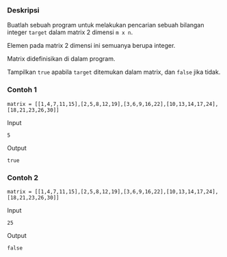 ### Deskripsi
Buatlah sebuah program untuk melakukan pencarian sebuah bilangan integer `target` dalam matrix 2 dimensi `m x n`.

Elemen pada matrix 2 dimensi ini semuanya berupa integer.

Matrix didefinisikan di dalam program.

Tampilkan `true` apabila `target` ditemukan dalam matrix, dan `false` jika tidak.


### Contoh 1
```
matrix = [[1,4,7,11,15],[2,5,8,12,19],[3,6,9,16,22],[10,13,14,17,24],[18,21,23,26,30]]
```
Input
```
5
```

Output
```
true
```


### Contoh 2
```
matrix = [[1,4,7,11,15],[2,5,8,12,19],[3,6,9,16,22],[10,13,14,17,24],[18,21,23,26,30]]
```
Input
```
25
```

Output
```
false
```